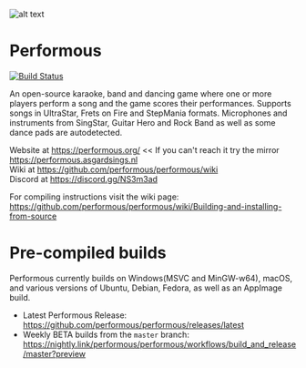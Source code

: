 ![alt text](https://performous.org/imgs/title.png "Performous")

# Performous

[![Build Status](https://github.com/performous/performous/actions/workflows/build_and_release.yml/badge.svg?branch=master)](https://github.com/performous/performous/actions?query=branch%3Amaster+workflow%3A%22Build+and+Release+Performous%22+is%3Asuccess)

An open-source karaoke, band and dancing game where one or more players perform a song and the game scores their performances. Supports songs in UltraStar, Frets on Fire and StepMania formats. Microphones and instruments from SingStar, Guitar Hero and Rock Band as well as some dance pads are autodetected.

Website at https://performous.org/ << If you can't reach it try the mirror https://performous.asgardsings.nl  
Wiki at https://github.com/performous/performous/wiki  
Discord at https://discord.gg/NS3m3ad

For compiling instructions visit the wiki page: https://github.com/performous/performous/wiki/Building-and-installing-from-source

# Pre-compiled builds
Performous currently builds on Windows(MSVC and MinGW-w64), macOS, and various versions of Ubuntu, Debian, Fedora, as well as an AppImage build.

- Latest Performous Release: https://github.com/performous/performous/releases/latest
- Weekly BETA builds from the `master` branch: https://nightly.link/performous/performous/workflows/build_and_release/master?preview
